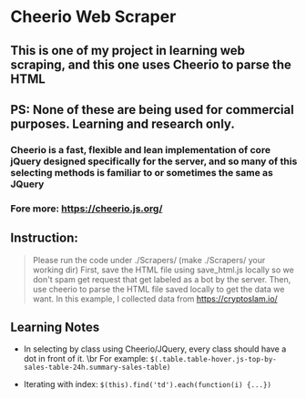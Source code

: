 # Cheerio Web Scraper

## This is one of my  project in learning web scraping, and this one uses Cheerio to parse the HTML
## PS: None of these are being used for commercial purposes. Learning and research only.

### Cheerio is a fast, flexible and lean implementation of core jQuery designed specifically for the server, and so many of this selecting methods is familiar to or sometimes the same as JQuery
### Fore more: https://cheerio.js.org/

## Instruction:
> Please run the code under ./Scrapers/  (make ./Scrapers/ your working dir)
> First, save the HTML file using save_html.js locally so we don't spam get request that get labeled as a bot by the server.
> Then, use cheerio to parse the HTML file saved locally to get the data we want.
> In this example, I collected data from https://cryptoslam.io/

## Learning Notes
* In selecting by class using Cheerio/JQuery, every class should have a dot in front of it. \br
For example: ```$(.table.table-hover.js-top-by-sales-table-24h.summary-sales-table)```

* Iterating with index: ```$(this).find('td').each(function(i) {...})```
